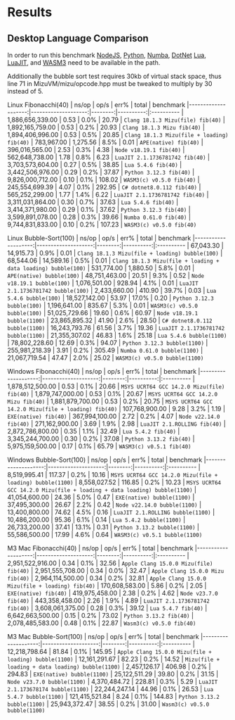 # Results

## Desktop Language Comparison

In order to run this benchmark [NodeJS](https://nodejs.org), [Python](https://www.python.org/), [Numba](https://github.com/numba/numba), [DotNet](https://dotnet.microsoft.com/en-us/) [Lua](https://www.lua.org/), [LuaJIT](https://luajit.org/), and [WASM3](https://github.com/wasm3/wasm3) need to be available in the path.

Additionally the bubble sort test requires 30kb of virtual stack space, thus line 71 in MizuVM/mizu/opcode.hpp must be tweaked to multiply by 30 instead of 5.

Linux Fibonacchi(40)
|               ns/op |                op/s |    err% |     total | benchmark
|--------------------:|--------------------:|--------:|----------:|:----------
|    1,886,656,339.00 |                0.53 |    0.0% |     20.79 | `Clang 18.1.3 Mizu(file) fib(40)`
|    1,892,165,759.00 |                0.53 |    0.2% |     20.93 | `Clang 18.1.3 Mizu fib(40)`
|    1,894,406,996.00 |                0.53 |    0.5% |     20.85 | `Clang 18.1.3 Mizu(file + loading) fib(40)`
|          783,967.00 |            1,275.56 |    8.5% |      0.01 | `APE(native) fib(40)`
|      396,016,565.00 |                2.53 |    0.3% |      4.38 | `Node v18.19.1 fib(40)`
|      562,648,738.00 |                1.78 |    0.8% |      6.23 | `LuaJIT 2.1.1736781742 fib(40)`
|    3,703,573,604.00 |                0.27 |    0.5% |     38.85 | `Lua 5.4.6 fib(40)`
|    3,442,506,976.00 |                0.29 |    0.2% |     37.87 | `Python 3.12.3 fib(40)`
|    9,826,000,712.00 |                0.10 |    0.1% |    108.02 | `WASM3(c) v0.5.0 fib(40)`
|      245,554,699.39 |                4.07 |    0.1% |    292.95 | `C# dotnet8.0.112 fib(40)`
|      565,252,299.00 |                1.77 |    1.4% |      6.22 | `LuaJIT 2.1.1736781742 fib(40)`
|    3,311,031,864.00 |                0.30 |    0.7% |     37.63 | `Lua 5.4.6 fib(40)`
|    3,414,371,980.00 |                0.29 |    0.1% |     37.62 | `Python 3.12.3 fib(40)`
|    3,599,891,078.00 |                0.28 |    0.3% |     39.66 | `Numba 0.61.0 fib(40)`
|    9,744,831,833.00 |                0.10 |    0.2% |    107.23 | `WASM3(c) v0.5.0 fib(40)`

Linux Bubble-Sort(100)
|               ns/op |                op/s |    err% |     total | benchmark
|--------------------:|--------------------:|--------:|----------:|:----------
|           67,043.30 |           14,915.73 |    0.9% |      0.01 | `Clang 18.1.3 Mizu(file + loading) bubble(100)`
|           68,544.06 |           14,589.16 |    0.5% |      0.01 | `Clang 18.1.3 Mizu(file + loading + data loading) bubble(100)`
|          531,774.00 |            1,880.50 |    5.8% |      0.01 | `APE(native) bubble(100)`
|       48,751,463.00 |               20.51 |    9.3% |      0.52 | `Node v18.19.1 bubble(100)`
|        1,076,501.00 |              928.94 |    4.1% |      0.01 | `LuaJIT 2.1.1736781742 bubble(100)`
|        2,433,660.00 |              410.90 |   39.7% |      0.03 | `Lua 5.4.6 bubble(100)`
|       18,527,142.00 |               53.97 |   17.0% |      0.20 | `Python 3.12.3 bubble(100)`
|        1,196,641.00 |              835.67 |    5.3% |      0.01 | `WASM3(c) v0.5.0 bubble(100)`
|       51,025,729.66 |               19.60 |    0.6% |     60.97 | `Node v18.19.1 bubble(1100)`
|       23,865,895.32 |               41.90 |    2.6% |     28.50 | `C# dotnet8.0.112 bubble(1100)`
|       16,243,793.76 |               61.56 |    3.7% |     19.36 | `LuaJIT 2.1.1736781742 bubble(1100)`
|       21,355,307.02 |               46.83 |    1.6% |     25.18 | `Lua 5.4.6 bubble(1100)`
|       78,802,228.60 |               12.69 |    0.3% |     94.07 | `Python 3.12.3 bubble(1100)`
|      255,981,218.39 |                3.91 |    0.2% |    305.49 | `Numba 0.61.0 bubble(1100)`
|       21,067,719.54 |               47.47 |    2.0% |     25.02 | `WASM3(c) v0.5.0 bubble(1100)`



Windows Fibonacchi(40)
|               ns/op |                op/s |    err% |     total | benchmark
|--------------------:|--------------------:|--------:|----------:|:----------
|    1,878,512,500.00 |                0.53 |    0.1% |     20.66 | `MSYS UCRT64 GCC 14.2.0 Mizu(file) fib(40)`
|    1,879,747,000.00 |                0.53 |    0.1% |     20.67 | `MSYS UCRT64 GCC 14.2.0 Mizu fib(40)`
|    1,881,879,700.00 |                0.53 |    0.2% |     20.75 | `MSYS UCRT64 GCC 14.2.0 Mizu(file + loading) fib(40)`
|      107,768,900.00 |                9.28 |    3.2% |      1.19 | `EXE(native) fib(40)`
|      367,994,100.00 |                2.72 |    0.2% |      4.07 | `Node v22.14.0 fib(40)`
|      271,162,900.00 |                3.69 |    1.9% |      2.98 | `LuaJIT 2.1.ROLLING fib(40)`
|    2,872,786,800.00 |                0.35 |    1.1% |     32.49 | `Lua 5.4.2 fib(40)`
|    3,345,244,700.00 |                0.30 |    0.2% |     37.08 | `Python 3.13.2 fib(40)`
|    5,975,159,500.00 |                0.17 |    0.1% |     65.79 | `WASM3(c) v0.5.1 fib(40)`

Windows Bubble-Sort(100)
|               ns/op |                op/s |    err% |     total | benchmark
|--------------------:|--------------------:|--------:|----------:|:----------
|        8,519,995.41 |              117.37 |    0.2% |     10.16 | `MSYS UCRT64 GCC 14.2.0 Mizu(file + loading) bubble(1100)`
|        8,558,027.52 |              116.85 |    0.2% |     10.23 | `MSYS UCRT64 GCC 14.2.0 Mizu(file + loading + data loading) bubble(1100)`
|       41,054,600.00 |               24.36 |    5.0% |      0.47 | `EXE(native) bubble(1100)`
|       37,495,300.00 |               26.67 |    2.2% |      0.42 | `Node v22.14.0 bubble(1100)`
|       13,400,800.00 |               74.62 |    4.5% |      0.16 | `LuaJIT 2.1.ROLLING bubble(1100)`
|       10,486,200.00 |               95.36 |    6.1% |      0.14 | `Lua 5.4.2 bubble(1100)`
|       26,733,200.00 |               37.41 |   13.1% |      0.31 | `Python 3.13.2 bubble(1100)`
|       55,586,500.00 |               17.99 |    4.6% |      0.64 | `WASM3(c) v0.5.1 bubble(1100)`



M3 Mac Fibonacchi(40)
|               ns/op |                op/s |    err% |     total | benchmark
|--------------------:|--------------------:|--------:|----------:|:----------
|    2,951,522,916.00 |                0.34 |    0.1% |     32.56 | `Apple Clang 15.0.0 Mizu(file) fib(40)`
|    2,951,555,708.00 |                0.34 |    0.0% |     32.47 | `Apple Clang 15.0.0 Mizu fib(40)`
|    2,964,114,500.00 |                0.34 |    0.2% |     32.81 | `Apple Clang 15.0.0 Mizu(file + loading) fib(40)`
|      170,608,583.00 |                5.86 |    0.2% |      2.05 | `EXE(native) fib(40)`
|      419,975,458.00 |                2.38 |    0.2% |      4.62 | `Node v23.7.0 fib(40)`
|      443,358,458.00 |                2.26 |    1.9% |      4.89 | `LuaJIT 2.1.1736781742 fib(40)`
|    3,608,061,375.00 |                0.28 |    0.3% |     39.12 | `Lua 5.4.7 fib(40)`
|    6,642,663,500.00 |                0.15 |    0.2% |     73.02 | `Python 3.13.2 fib(40)`
|    2,078,485,583.00 |                0.48 |    0.1% |     22.87 | `Wasm3(c) v0.5.0 fib(40)`

M3 Mac Bubble-Sort(100)
|               ns/op |                op/s |    err% |     total | benchmark
|--------------------:|--------------------:|--------:|----------:|:----------
|       12,218,798.64 |               81.84 |    0.1% |    145.95 | `Apple Clang 15.0.0 Mizu(file + loading) bubble(1100)`
|       12,161,291.67 |               82.23 |    0.2% |     14.52 | `Mizu(file + loading + data loading) bubble(1100)`
|        2,457,126.17 |              406.98 |    0.2% |    294.83 | `EXE(native) bubble(1100)`
|       25,122,511.29 |               39.80 |    0.2% |     31.15 | `Node v23.7.0 bubble(1100)`
|        4,370,484.72 |              228.81 |    0.3% |      5.29 | `LuaJIT 2.1.173678174 bubble(1100)`
|       22,244,247.14 |               44.96 |    0.1% |     26.53 | `Lua 5.4.7 bubble(1100)`
|      121,415,521.84 |                8.24 |    0.1% |    144.83 | `Python 3.13.2 bubble(1100)`
|       25,943,372.47 |               38.55 |    0.2% |     31.00 | `Wasm3(c) v0.5.0 bubble(1100)`
